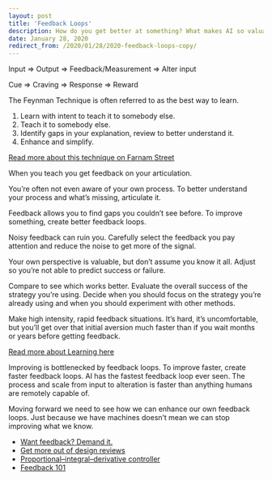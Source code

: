 ```yaml
---
layout: post
title: 'Feedback Loops'
description: How do you get better at something? What makes AI so valuable?
date: January 28, 2020
redirect_from: /2020/01/28/2020-feedback-loops-copy/
---
```


Input => Output => Feedback/Measurement => Alter input

Cue => Craving => Response => Reward

The Feynman Technique is often referred to as the best way to learn.
1. Learn with intent to teach it to somebody else.
2. Teach it to somebody else.
3. Identify gaps in your explanation, review to better understand it.
4. Enhance and simplify.

[Read more about this technique on Farnam Street](https://fs.blog/2012/04/feynman-technique/)


When you teach you get feedback on your articulation.

You’re often not even aware of your own process. To better understand your process and what’s missing, articulate it.

Feedback allows you to find gaps you couldn’t see before. To improve something, create better feedback loops.

Noisy feedback can ruin you. Carefully select the feedback you pay attention and reduce the noise to get more of the signal.

Your own perspective is valuable, but don’t assume you know it all. Adjust so you’re not able to predict success or failure.

Compare to see which works better. Evaluate the overall success of the strategy you’re using. Decide when you should focus on the strategy you’re already using and when you should experiment with other methods.

Make high intensity, rapid feedback situations. It’s hard, it’s uncomfortable, but you’ll get over that initial aversion much faster than if you wait months or years before getting feedback.

[Read more about Learning here](https://lukasmurdock.com/ultralearning/)

Improving is bottlenecked by feedback loops. To improve faster, create faster feedback loops. AI has the fastest feedback loop ever seen. The process and scale from input to alteration is faster than anything humans are remotely capable of.

Moving forward we need to see how we can enhance our own feedback loops. Just because we have machines doesn’t mean we can stop improving what we know.

- [Want feedback? Demand it.](https://critter.blog/2022/07/29/want-feedback-demand-it/)
- [Get more out of design reviews](https://grillopress.github.io/2023/11/26/get-more-out-of-design-reviews.html)
- [Proportional–integral–derivative controller](https://en.wikipedia.org/wiki/Proportional%E2%80%93integral%E2%80%93derivative_controller)
- [Feedback 101](https://critter.blog/2024/01/11/feedback-101-chapter-rough-draft/)
